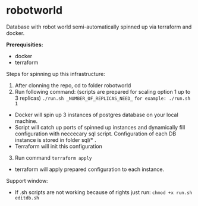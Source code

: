 # robotworld

Database with robot world semi-automatically spinned up via terraform and docker.

**Prerequisities:**
- docker
- terraform

Steps for spinning up this infrastructure: 
1) After clonning the repo, cd to folder robotworld
2) Run following command: (scripts are prepared for scaling option 1 up to 3 replicas)
```./run.sh _NUMBER_OF_REPLICAS_NEED_```
```for example: ./run.sh 1```
- Docker will spin up 3 instances of postgres database on your local machine.
- Script will catch up ports of spinned up instances and dynamically fill configuration with neccecary sql script. Configuration of each DB instance is stored in folder sql/* .
- Terraform will init this configuration

3) Run command
```terraform apply```
- terraform will apply prepared configuration to each instance.


Support window:
- If .sh scripts are not working because of rights just run:
```chmod +x run.sh editdb.sh```
